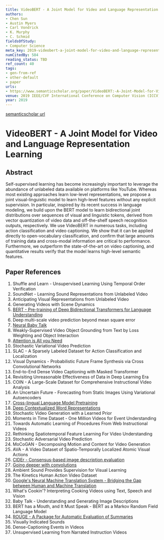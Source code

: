 ```yaml
---
title: VideoBERT - A Joint Model for Video and Language Representation Learning
authors:
- Chen Sun
- Austin Myers
- Carl Vondrick
- K. Murphy
- C. Schmid
fieldsOfStudy:
- Computer Science
meta_key: 2019-videobert-a-joint-model-for-video-and-language-representation-learning
numCitedBy: 584
reading_status: TBD
ref_count: 40
tags:
- gen-from-ref
- other-default
- paper
urls:
- https://www.semanticscholar.org/paper/VideoBERT:-A-Joint-Model-for-Video-and-Language-Sun-Myers/c41a11c0e9b8b92b4faaf97749841170b760760a?sort=total-citations
venue: 2019 IEEE/CVF International Conference on Computer Vision (ICCV)
year: 2019
---
```


[semanticscholar url](https://www.semanticscholar.org/paper/VideoBERT:-A-Joint-Model-for-Video-and-Language-Sun-Myers/c41a11c0e9b8b92b4faaf97749841170b760760a?sort=total-citations)

# VideoBERT - A Joint Model for Video and Language Representation Learning

## Abstract

Self-supervised learning has become increasingly important to leverage the abundance of unlabeled data available on platforms like YouTube. Whereas most existing approaches learn low-level representations, we propose a joint visual-linguistic model to learn high-level features without any explicit supervision. In particular, inspired by its recent success in language modeling, we build upon the BERT model to learn bidirectional joint distributions over sequences of visual and linguistic tokens, derived from vector quantization of video data and off-the-shelf speech recognition outputs, respectively. We use VideoBERT in numerous tasks, including action classification and video captioning. We show that it can be applied directly to open-vocabulary classification, and confirm that large amounts of training data and cross-modal information are critical to performance. Furthermore, we outperform the state-of-the-art on video captioning, and quantitative results verify that the model learns high-level semantic features.

## Paper References

1. Shuffle and Learn - Unsupervised Learning Using Temporal Order Verification
2. SoundNet - Learning Sound Representations from Unlabeled Video
3. Anticipating Visual Representations from Unlabeled Video
4. Generating Videos with Scene Dynamics
5. [BERT - Pre-training of Deep Bidirectional Transformers for Language Understanding](2019-bert.md)
6. Deep multi-scale video prediction beyond mean square error
7. [Neural Baby Talk](2018-neural-baby-talk)
8. Weakly-Supervised Video Object Grounding from Text by Loss Weighting and Object Interaction
9. [Attention is All you Need](2017-transformer.md)
10. Stochastic Variational Video Prediction
11. SLAC - A Sparsely Labeled Dataset for Action Classification and Localization
12. Visual Dynamics - Probabilistic Future Frame Synthesis via Cross Convolutional Networks
13. End-to-End Dense Video Captioning with Masked Transformer
14. Revisiting Unreasonable Effectiveness of Data in Deep Learning Era
15. COIN - A Large-Scale Dataset for Comprehensive Instructional Video Analysis
16. An Uncertain Future - Forecasting from Static Images Using Variational Autoencoders
17. [Cross-lingual Language Model Pretraining](2019-cross-lingual-language-model-pretraining)
18. [Deep Contextualized Word Representations](2018-deep-contextualized-word-representations)
19. Stochastic Video Generation with a Learned Prior
20. Moments in Time Dataset - One Million Videos for Event Understanding
21. Towards Automatic Learning of Procedures From Web Instructional Videos
22. Rethinking Spatiotemporal Feature Learning For Video Understanding
23. Stochastic Adversarial Video Prediction
24. MoCoGAN - Decomposing Motion and Content for Video Generation
25. AVA - A Video Dataset of Spatio-Temporally Localized Atomic Visual Actions
26. [CIDEr - Consensus-based image description evaluation](2015-cider-consensus-based-image-description-evaluation)
27. [Going deeper with convolutions](2015-going-deeper-with-convolutions)
28. Ambient Sound Provides Supervision for Visual Learning
29. The Kinetics Human Action Video Dataset
30. [Google's Neural Machine Translation System - Bridging the Gap between Human and Machine Translation](2016-google-s-neural-machine-translation-system-bridging-the-gap-between-human-and-machine-translation)
31. What's Cookin'? Interpreting Cooking Videos using Text, Speech and Vision
32. Baby Talk - Understanding and Generating Image Descriptions
33. BERT has a Mouth, and It Must Speak - BERT as a Markov Random Field Language Model
34. [ROUGE - A Package for Automatic Evaluation of Summaries](2004-rouge-a-package-for-automatic-evaluation-of-summaries)
35. Visually Indicated Sounds
36. Dense-Captioning Events in Videos
37. Unsupervised Learning from Narrated Instruction Videos
